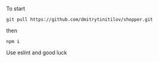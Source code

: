 To start

```cli
git pull https://github.com/dmitrytinitilov/shopper.git
```

then

```cli
npm i
```

Use eslint and good luck